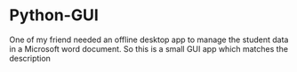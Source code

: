 # Python-GUI

One of my friend needed an offline desktop app to manage the student data in a Microsoft word document. So this is a small GUI app which
matches the description
